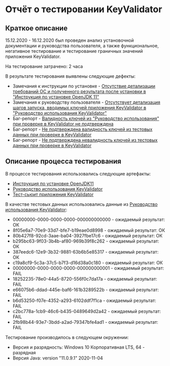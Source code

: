 # Отчёт о тестировании KeyValidator

## Краткое описание

15.12.2020 - 16.12.2020 был проведен анализ установочной документации и руководства пользователя, а также функциональное, негативное тестирование и тестирование граничных значений приложения KeyValidator.

На тестирование затрачено: 2 часа

В результате тестирования выявлены следующие дефекты:
* Замечания к инструкции по установке - [Отсутствие детализации требований ОС и полученного результата после установки в "Инструкция по установке OpenJDK 11"](https://github.com/EvgeniyaSelivanova/3_JAVA_HomeWork_1.1/issues/1)
* Замечания к руководству пользователя - [Отсутствует детализация шагов запуска, вводимых ключей приложения KeyValidator в "Руководство использования KeyValidator"](https://github.com/EvgeniyaSelivanova/3_JAVA_HomeWork_1.1/issues/2) 
* Баг-репорт - [Валидность ключей из "Руководство использования" при проверке в KeyValidator не подтверждена](https://github.com/EvgeniyaSelivanova/3_JAVA_HomeWork_1.1/issues/3)
* Баг-репорт - [Не подтверждена валидность ключей из тестовых данных при проверке в KeyValidator](https://github.com/EvgeniyaSelivanova/3_JAVA_HomeWork_1.1/issues/4)
* Баг-репорт - [Не подтверждена невалидность ключей из тестовых данных при проверке в KeyValidator](https://github.com/EvgeniyaSelivanova/3_JAVA_HomeWork_1.1/issues/5)

## Описание процесса тестирования

В процессе тестирования использовались следующие артефакты:
* [Инструкция по установке OpenJDK11](https://github.com/netology-code/javaqa-homeworks/blob/master/intro/openjdk11-manual.md)
* [Руководство использования KeyValidator](https://github.com/netology-code/javaqa-homeworks/blob/master/intro/user-manual.md)
* [Тест-сьюит приложения KeyValidator](Test_suit.md)

В качестве тестовых данных использовались данные из [Руководство использования KeyValidator](https://github.com/netology-code/javaqa-homeworks/blob/master/intro/user-manual.md):
* 00000000-0000-0000-0000-000000000000 - ожидаемый результат: ОК
* 8f05e6a7-70e9-33d7-bfe7-b19eae0d8998 - ожидаемый результат: ОК
* 80b427f8-92cd-3aae-ba04-3927fbe17c6 - ожидаемый результат: ОК
* b295bc63-9f03-3b4b-af80-969b39f8c262 - ожидаемый результат: ОК
* 387eedc6-12e9-3b32-9881-63b6b5e85317 - ожидаемый результат: ОК
* c19a8cf9-5c3a-37c5-b7f3-d16d38a0c180 - ожидаемый результат: ОК
* 00000000-0000-0000-0000-000000000001 - ожидаемый результат: FAIL
* 18252235-78e0-44a5-8720-556f0c7da17a - ожидаемый результат: FAIL
* e66075b6-ddad-445e-baf6-161b3289522b - ожидаемый результат: FAIL
* b6d53250-f07e-4352-a293-6102ddf7f1ca - ожидаемый результат: FAIL
* c2bc778a-1cb9-46c6-b435-0489649d2a42 - ожидаемый результат: FAIL
* 2fb98b44-93e7-3bdd-a2ad-79347bfe4ad1 - ожидаемый результат: FAIL

Тестирование производилось в следующем окружении:
* Версия и разрядность: Windows 10 Корпоративная LTS, 64 - разрядная
* Версия Java: version "11.0.9.1" 2020-11-04

